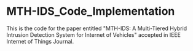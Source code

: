 # MTH-IDS_Code_Implementation
This is the code for the paper entitled "MTH-IDS: A Multi-Tiered Hybrid Intrusion Detection System for Internet of Vehicles" accepted in IEEE Internet of Things Journal.
